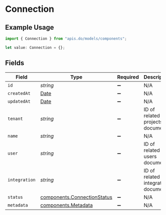 # Connection

## Example Usage

```typescript
import { Connection } from "apis.do/models/components";

let value: Connection = {};
```

## Fields

| Field                                                                                         | Type                                                                                          | Required                                                                                      | Description                                                                                   |
| --------------------------------------------------------------------------------------------- | --------------------------------------------------------------------------------------------- | --------------------------------------------------------------------------------------------- | --------------------------------------------------------------------------------------------- |
| `id`                                                                                          | *string*                                                                                      | :heavy_minus_sign:                                                                            | N/A                                                                                           |
| `createdAt`                                                                                   | [Date](https://developer.mozilla.org/en-US/docs/Web/JavaScript/Reference/Global_Objects/Date) | :heavy_minus_sign:                                                                            | N/A                                                                                           |
| `updatedAt`                                                                                   | [Date](https://developer.mozilla.org/en-US/docs/Web/JavaScript/Reference/Global_Objects/Date) | :heavy_minus_sign:                                                                            | N/A                                                                                           |
| `tenant`                                                                                      | *string*                                                                                      | :heavy_minus_sign:                                                                            | ID of related projects document                                                               |
| `name`                                                                                        | *string*                                                                                      | :heavy_minus_sign:                                                                            | N/A                                                                                           |
| `user`                                                                                        | *string*                                                                                      | :heavy_minus_sign:                                                                            | ID of related users document                                                                  |
| `integration`                                                                                 | *string*                                                                                      | :heavy_minus_sign:                                                                            | ID of related integrations document                                                           |
| `status`                                                                                      | [components.ConnectionStatus](../../models/components/connectionstatus.md)                    | :heavy_minus_sign:                                                                            | N/A                                                                                           |
| `metadata`                                                                                    | [components.Metadata](../../models/components/metadata.md)                                    | :heavy_minus_sign:                                                                            | N/A                                                                                           |